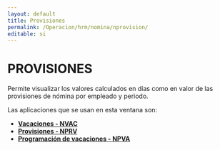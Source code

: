 ```yaml
---
layout: default
title: Provisiones
permalink: /Operacion/hrm/nomina/nprovision/
editable: si
---
```


# PROVISIONES  

Permite visualizar los valores calculados en días como en valor de las provisiones de nómina por empleado y periodo.  

Las aplicaciones que se usan en esta ventana son:  

* [**Vacaciones - NVAC**](http://docs.oasiscom.com/Operacion/hrm/nomina/nprovision/nvac)  
* [**Provisiones - NPRV**](http://docs.oasiscom.com/Operacion/hrm/nomina/nprovision/nprv)  
* [**Programación de vacaciones - NPVA**](http://docs.oasiscom.com/Operacion/hrm/nomina/nprovision/npva)


